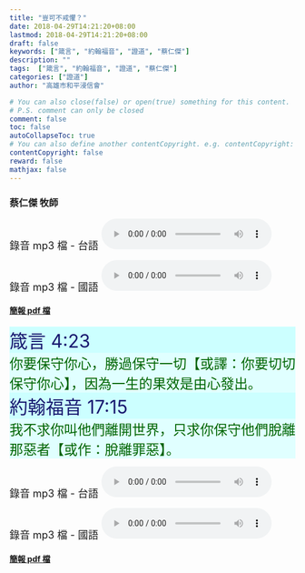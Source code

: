 ```yaml
---
title: "豈可不戒懼？"
date: 2018-04-29T14:21:20+08:00
lastmod: 2018-04-29T14:21:20+08:00
draft: false
keywords: ["箴言", "約翰福音", "證道", "蔡仁傑"]
description: ""
tags:  ["箴言", "約翰福音", "證道", "蔡仁傑"]
categories: ["證道"]
author: "高雄市和平浸信會"

# You can also close(false) or open(true) something for this content.
# P.S. comment can only be closed
comment: false
toc: false
autoCollapseToc: true
# You can also define another contentCopyright. e.g. contentCopyright: "This is another copyright."
contentCopyright: false
reward: false
mathjax: false
---
```


### 蔡仁傑 牧師

<font size="4">錄音 mp3 檔 - 台語 </font>
<audio controls src="https://hbc.nctu.me/mp3-s/s20180429t.mp3"></audio>

<font size="4">錄音 mp3 檔 - 國語 </font>
<audio controls src="https://hbc.nctu.me/mp3-s/s20180429c.mp3"></audio>

#### [簡報 pdf 檔](/pdf-s/s20180429.pdf "豈可不戒懼？")

<div style="background-color:#CCFFFF"><font size="6", color="#191970">
箴言 4:23
</font>
</div>

<div style="background-color:#E0FFFF"><font size="5", color="#006400">
你要保守你心，勝過保守一切【或譯：你要切切保守你心】，因為一生的果效是由心發出。
</font>
</div>

<div style="background-color:#CCFFFF"><font size="6", color="#191970">
約翰福音 17:15
</font>
</div>

<div style="background-color:#E0FFFF"><font size="5", color="#006400">
我不求你叫他們離開世界，只求你保守他們脫離那惡者【或作：脫離罪惡】。
</font>
</div>

<font size="4">錄音 mp3 檔 - 台語 </font>
<audio controls src="https://hbc.nctu.me/mp3-s/s20180429t.mp3"></audio>

<font size="4">錄音 mp3 檔 - 國語 </font>
<audio controls src="https://hbc.nctu.me/mp3-s/s20180429c.mp3"></audio>

#### [簡報 pdf 檔](/pdf-s/s20180429.pdf "豈可不戒懼？")